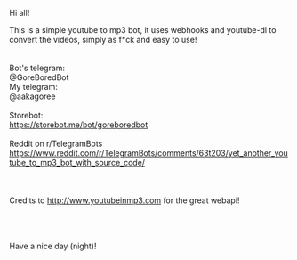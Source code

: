 Hi all!

This is a simple youtube to mp3 bot, it uses webhooks and youtube-dl to convert the videos, simply as f*ck and easy to use!
<br /><br /><br />
Bot's telegram: <br />@GoreBoredBot <br />
My telegram:<br /> @aakagoree<br /><br />
Storebot:<br /> https://storebot.me/bot/goreboredbot <br/><br />
Reddit on r/TelegramBots<br /> https://www.reddit.com/r/TelegramBots/comments/63t203/yet_another_youtube_to_mp3_bot_with_source_code/
<br /><br /><br /><br />
Credits to http://www.youtubeinmp3.com for the great webapi!
<br /><br /><br /><br />

Have a nice day (night)!
